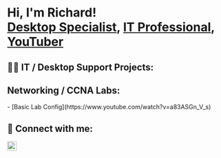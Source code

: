 <h1>Hi, I'm Richard! <br/><a href="https://github.com/joshmadakor1">Desktop Specialist</a>, <a href="https://www.linkedin.com/in/joshmadakor/">IT Professional</a>, <a href="https://www.youtube.com/@ParlourBytes">YouTuber</a></h1>

<h2>👨‍💻 IT / Desktop Support Projects:</h2>

<h2> Networking / CCNA Labs:</h2>
- [Basic Lab Config](https://www.youtube.com/watch?v=a83ASGn_V_s)


<h2> 🤳 Connect with me:</h2>


[<img align="left" alt="Richard Vangine | LinkedIn" width="22px" src="https://cdn.jsdelivr.net/npm/simple-icons@v3/icons/linkedin.svg" />][linkedin]

[linkedin]: https://www.linkedin.com/in/richardv4126/
